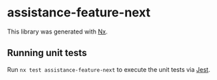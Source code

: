 # assistance-feature-next

This library was generated with [Nx](https://nx.dev).

## Running unit tests

Run `nx test assistance-feature-next` to execute the unit tests via [Jest](https://jestjs.io).
